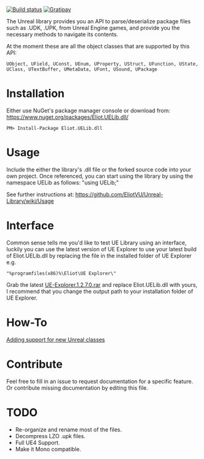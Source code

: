 [![Build status](https://ci.appveyor.com/api/projects/status/451gy3lrr06wfxcw?svg=true)](https://ci.appveyor.com/project/EliotVU/unreal-library) 
[![Gratipay](https://img.shields.io/gratipay/EliotVU.svg)](https://www.gratipay.com/eliotvu/)

The Unreal library provides you an API to parse/deserialize package files such as .UDK, .UPK, from Unreal Engine games, and provide you the necessary methods to navigate its contents.

At the moment these are all the object classes that are supported by this API:

    UObject, UField, UConst, UEnum, UProperty, UStruct, UFunction, UState,
    UClass, UTextBuffer, UMetaData, UFont, USound, UPackage


Installation
==============

Either use NuGet's package manager console or download from: https://www.nuget.org/packages/Eliot.UELib.dll/

    PM> Install-Package Eliot.UELib.dll

Usage
==============

Include the either the library's .dll file or the forked source code into your own project.
Once referenced, you can start using the library by using the namespace UELib as follows: "using UELib;"

See further instructions at: https://github.com/EliotVU/Unreal-Library/wiki/Usage

Interface
==============

Common sense tells me you'd like to test UE Library using an interface, luckily you can use the latest version of UE Explorer to use your latest build of Eliot.UELib.dll by replacing the file in the installed folder of UE Explorer e.g.

    "%programfiles(x86)%\Eliot\UE Explorer\"
  
Grab the latest [UE-Explorer.1.2.7.0.rar](http://eliotvu.com/updates/UE-Explorer.1.2.7.0.rar) and replace Eliot.UELib.dll with yours, I recommend that you change the output path to your installation folder of UE Explorer.

How-To
==============
[Adding support for new Unreal classes](https://github.com/EliotVU/Unreal-Library/wiki/Adding-support-for-new-Unreal-classes) 

Contribute
==============

Feel free to fill in an issue to request documentation for a specific feature. Or contribute missing documentation by editing this file.

TODO
==============
* Re-organize and rename most of the files.
* Decompress LZO .upk files.
* Full UE4 Support.
* Make it Mono compatible.
